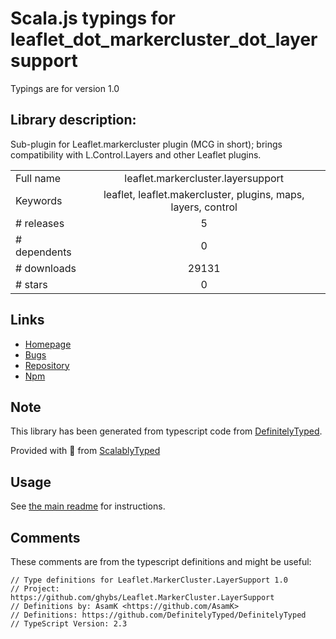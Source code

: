 
# Scala.js typings for leaflet_dot_markercluster_dot_layersupport

Typings are for version 1.0

## Library description:
Sub-plugin for Leaflet.markercluster plugin (MCG in short); brings compatibility with L.Control.Layers and other Leaflet plugins.

|                    |                 |
| ------------------ | :-------------: |
| Full name          | leaflet.markercluster.layersupport |
| Keywords           | leaflet, leaflet.makercluster, plugins, maps, layers, control |
| # releases         | 5 |
| # dependents       | 0 |
| # downloads        | 29131 |
| # stars            | 0 |

## Links
- [Homepage](https://github.com/ghybs/Leaflet.MarkerCluster.LayerSupport#readme)
- [Bugs](https://github.com/ghybs/Leaflet.MarkerCluster.LayerSupport/issues)
- [Repository](https://github.com/ghybs/Leaflet.MarkerCluster.LayerSupport)
- [Npm](https://www.npmjs.com/package/leaflet.markercluster.layersupport)
    


## Note
This library has been generated from typescript code from [DefinitelyTyped](https://definitelytyped.org).

Provided with :purple_heart: from [ScalablyTyped](https://github.com/oyvindberg/ScalablyTyped)

## Usage
See [the main readme](../../readme.md) for instructions.

## Comments

These comments are from the typescript definitions and might be useful:
```
// Type definitions for Leaflet.MarkerCluster.LayerSupport 1.0
// Project: https://github.com/ghybs/Leaflet.MarkerCluster.LayerSupport
// Definitions by: AsamK <https://github.com/AsamK>
// Definitions: https://github.com/DefinitelyTyped/DefinitelyTyped
// TypeScript Version: 2.3

```


